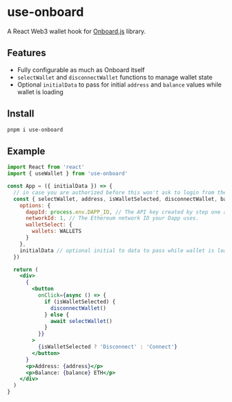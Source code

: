 # use-onboard

A React Web3 wallet hook for [Onboard.js](https://blocknative.com/onboard) library.

## Features

- Fully configurable as much as Onboard itself
- `selectWallet` and `disconnectWallet` functions to manage wallet state
- Optional `initialData` to pass for initial `address` and `balance` values while wallet is loading

## Install

```sh
pnpm i use-onboard
```

## Example

```jsx
import React from 'react'
import { useWallet } from 'use-onboard'

const App = ({ initialData }) => {
  // in case you are authorized before this won't ask to login from the wallet
  const { selectWallet, address, isWalletSelected, disconnectWallet, balance } = useWallet({
    options: {
      dappId: process.env.DAPP_ID, // The API key created by step one above
      networkId: 1, // The Ethereum network ID your Dapp uses.
      walletSelect: {
        wallets: WALLETS
      }
    },
    initialData // optional initial to data to pass while wallet is loading
  })

  return (
    <div>
      {
        <button
          onClick={async () => {
            if (isWalletSelected) {
              disconnectWallet()
            } else {
              await selectWallet()
            }
          }}
        >
          {isWalletSelected ? 'Disconnect' : 'Connect'}
        </button>
      }
      <p>Address: {address}</p>
      <p>Balance: {balance} ETH</p>
    </div>
  )
}
```
